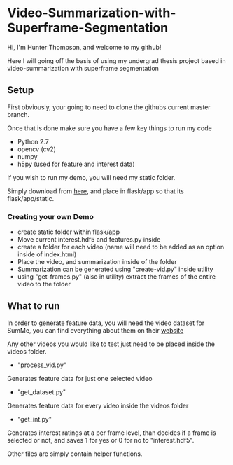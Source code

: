 # Video-Summarization-with-Superframe-Segmentation

Hi, I'm Hunter Thompson, and welcome to my github!

Here I will going off the basis of using my undergrad thesis project based in video-summarization with superframe segmentation

## Setup

First obviously, your going to need to clone the githubs current master branch.

Once that is done make sure you have a few key things to run my code

- Python 2.7
- opencv (cv2)
- numpy
- h5py (used for feature and interest data)

If you wish to run my demo, you will need my static folder.

Simply download from [here](notyetsetup.com), and place in flask/app so that its flask/app/static.

### Creating your own Demo
- create static folder within flask/app
- Move current interest.hdf5 and features.py inside
- create a folder for each video (name will need to be added as an option inside of index.html)
- Place the video, and summarization inside of the folder
- Summarization can be generated using "create-vid.py" inside utility
- using "get-frames.py" (also in utility) extract the frames of the entire video to the folder

## What to run
In order to generate feature data, you will need the video dataset for SumMe, you can find everything about them on their [website](https://people.ee.ethz.ch/~gyglim/vsum/)

Any other videos you would like to test just need to be placed inside the videos folder.

- "process_vid.py"

Generates feature data for just one selected video
- "get_dataset.py"

Generates feature data for every video inside the videos folder
- "get_int.py"

Generates interest ratings at a per frame level, than decides if a frame is selected or not, and saves 1 for yes or 0 for no to "interest.hdf5".

Other files are simply contain helper functions.
